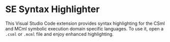 # SE Syntax Highlighter

This Visual Studio Code extension provides syntax highlighting for the CSml and MCml symbolic execution domain specific languages. To use it, open a `.csml` or `.mcml` file and enjoy enhanced highlighting.
